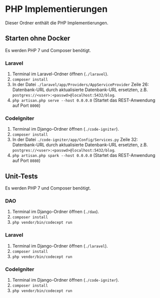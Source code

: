 # PHP Implementierungen

Dieser Ordner enthält die PHP Implementierungen.

## Starten ohne Docker

Es werden PHP 7 und Composer benötigt.

### Laravel 

1. Terminal im Laravel-Ordner öffnen (`./laravel`).
2. `composer install`
3. In der Datei `./laravel/app/Providers/AppServiceProvider` Zeile 26: Datenbank-URL durch aktualisierte Datenbank-URL ersetzten, z.B. `postgres://<user>:<passwd>@localhost:5432/blog`.
4. `php artisan.php serve --host 0.0.0.0` (Startet das REST-Anwendung auf Port `8000`)

### CodeIgniter 

1. Terminal im Django-Ordner öffnen (`./code-igniter`).
2. `composer install`
3. In der Datei `./code-igniter/app/Config/Services.py` Zeile 32: Datenbank-URL durch aktualisierte Datenbank-URL ersetzten, z.B. `postgres://<user>:<passwd>@localhost:5432/blog`.
4. `php artisan.php spark --host 0.0.0.0` (Startet das REST-Anwendung auf Port `8080`)

## Unit-Tests

Es werden PHP 7 und Composer benötigt.

### DAO 

1. Terminal im Django-Ordner öffnen (`./dao`).
2. `composer install`
3. `php vendor/bin/codecept run`

### Laravel

1. Terminal im Django-Ordner öffnen (`./laravel`).
2. `composer install`
3. `php vendor/bin/codecept run`

### CodeIgniter

1. Terminal im Django-Ordner öffnen (`./code-igniter`).
2. `composer install`
3. `php vendor/bin/codecept run`